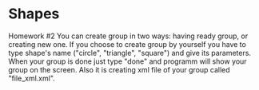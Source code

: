 # Shapes
Homework #2
You can create group in two ways:
  having ready group, or creating new one.
If you choose to create group by yourself you have to type shape's name ("circle", "triangle", "square") and give its parameters.
When your group is done just type "done" and programm will show your group on the screen.
Also it is creating xml file of your group called "file_xml.xml".
